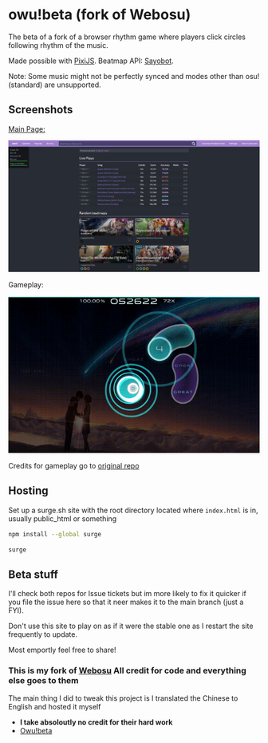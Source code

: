 # owu!beta  (fork of Webosu)

The beta of a fork of a browser rhythm game where players click circles following rhythm of the music.

Made possible with [PixiJS](https://www.pixijs.com). Beatmap API: [Sayobot](https://osu.sayobot.cn).

Note: Some music might not be perfectly synced and modes other than osu! (standard) are unsupported.

## Screenshots

[Main Page:](http://owubeta.surge.sh/)

![webpage](Screenshots/SS1.png)

Gameplay:

![webpage](Screenshots/clip.gif)

Credits for gameplay go to [original repo](https://github.com/111116/webosu)
## Hosting

Set up a surge.sh site with the root directory located where `index.html` is in, usually public_html or something

```bash
npm install --global surge
```
```bash
surge
```
## Beta stuff
I'll check both repos for Issue tickets but im more likely to fix it quicker if you file the issue here so that it neer makes it to the main branch (just a FYI).

Don't use this site to play on as if it were the stable one as I restart the site frequently to update.

Most emportly feel free to share!

### This is my fork of [Webosu](https://github.com/111116/webosu) All credit for code and everything else goes to them
The main thing I did to tweak this project is I translated the Chinese to English and hosted it myself
+ **I take absoloutly no credit for their hard work**
+ [Owu!beta](http://owubeta.surge.sh/index.html)
